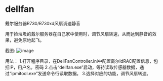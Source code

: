 # dellfan
戴尔服务器R730/R730xd风扇调速静音

用于捡垃圾的戴尔服务器在自己家中使用时，调节风扇转速，从而达到静音的效果，避免原地起飞。

截图:
![image](https://github.com/user-attachments/assets/f2c7999e-f348-4fbe-a78b-a7ef591eaf15)

用法：
1.打开程序目录，在DellFanController.ini中配置戴尔IdRAC配置信息，包括IP，用户名，密码
2.点击“dellfan.exe”启动，等待读取传感器数据，通过“ipmitool.exe”发送命令行读取数据。
3.选择对应的功能，调节风扇转速。
